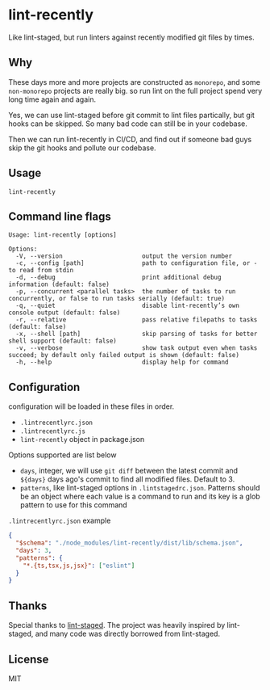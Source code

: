 # lint-recently
Like lint-staged, but run linters against recently modified git files by times.

## Why
These days more and more projects are constructed as `monorepo`, and some `non-monorepo` projects are really big.
so run lint on the full project spend very long time again and again.

Yes, we can use lint-staged before git commit to lint files partically, but git hooks can be skipped. So many bad code can still be in your codebase.

Then we can run lint-recently in CI/CD, and find out if someone bad guys skip the git hooks and pollute our codebase.

## Usage
```shell
lint-recently
```

## Command line flags
```
Usage: lint-recently [options]

Options:
  -V, --version                      output the version number
  -c, --config [path]                path to configuration file, or - to read from stdin
  -d, --debug                        print additional debug information (default: false)
  -p, --concurrent <parallel tasks>  the number of tasks to run concurrently, or false to run tasks serially (default: true)
  -q, --quiet                        disable lint-recently’s own console output (default: false)
  -r, --relative                     pass relative filepaths to tasks (default: false)
  -x, --shell [path]                 skip parsing of tasks for better shell support (default: false)
  -v, --verbose                      show task output even when tasks succeed; by default only failed output is shown (default: false)
  -h, --help                         display help for command
```

## Configuration
configuration will be loaded in these files in order.
- `.lintrecentlyrc.json`
- `.lintrecentlyrc.js`
- `lint-recently` object in package.json

Options supported are list below
- `days`, integer, we will use `git diff` between the latest commit and `${days}` days ago's commit to find all modified files. Default to 3.
- `patterns`, like lint-staged options in `.lintstagedrc.json`. Patterns should be an object where each value is a command to run and its key is a glob pattern to use for this command

`.lintrecentlyrc.json` example
```json
{
  "$schema": "./node_modules/lint-recently/dist/lib/schema.json",
  "days": 3,
  "patterns": {
    "*.{ts,tsx,js,jsx}": ["eslint"]
  }
}

```

## Thanks
Special thanks to [lint-staged](https://github.com/okonet/lint-staged). The project was heavily inspired by lint-staged, and many code was directly borrowed from lint-staged.

## License
MIT

